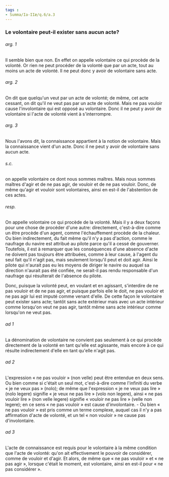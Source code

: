 ```yaml
---
tags : 
- Summa/Ia-IIæ/q.6/a.3
---
```


### Le volontaire peut-il exister sans aucun acte?

###### arg. 1
Il semble bien que non. En effet on appelle volontaire ce qui procède de la volonté. Or rien ne peut procéder de la volonté que par un acte, tout au moins un acte de volonté. Il ne peut donc y avoir de volontaire sans acte. 

###### arg. 2
On dit que quelqu'un veut par un acte de volonté; de même, cet acte cessant, on dit qu'il ne veut pas par un acte de volonté. Mais ne pas vouloir cause l'involontaire qui est opposé au volontaire. Donc il ne peut y avoir de volontaire si l'acte de volonté vient à s'interrompre. 

###### arg. 3
Nous l'avons dit, la connaissance appartient à la notion de volontaire. Mais la connaissance vient d'un acte. Donc il ne peut y avoir de volontaire sans aucun acte. 

###### s.c.
on appelle volontaire ce dont nous sommes maîtres. Mais nous sommes maîtres d'agir et de ne pas agir, de vouloir et de ne pas vouloir. Donc, de même qu'agir et vouloir sont volontaires, ainsi en est-il de l'abstention de ces actes. 

###### resp.
On appelle volontaire ce qui procède de la volonté. Mais il y a deux façons pour une chose de procéder d'une autre: directement, c'est-à-dire comme un être procède d'un agent, comme l'échauffement procède de la chaleur. Ou bien indirectement, du fait même qu'il n'y a pas d'action, comme le naufrage du navire est attribué au pilote parce qu'il a cessé de gouverner. Toutefois, il est à remarquer que les conséquences d'une absence d'acte ne doivent pas toujours être attribuées, comme à leur cause, à l'agent du seul fait qu'il n'agit pas, mais seulement lorsqu'il peut et doit agir. Ainsi le pilote qui n'aurait pas eu les moyens de diriger le navire ou auquel sa direction n'aurait pas été confiée, ne serait-il pas rendu responsable d'un naufrage qui résulterait de l'absence du pilote. 

Donc, puisque la volonté peut, en voulant et en agissant, s'interdire de ne pas vouloir et de ne pas agir, et puisque parfois elle le doit, ne pas vouloir et ne pas agir lui est imputé comme venant d'elle. De cette façon le volontaire peut exister sans acte; tantôt sans acte extérieur mais avec un acte intérieur comme lorsqu'on veut ne pas agir, tantôt même sans acte intérieur comme lorsqu'on ne veut pas. 

###### ad 1
La dénomination de volontaire ne convient pas seulement à ce qui procède directement de la volonté en tant qu'elle est agissante, mais encore à ce qui résulte indirectement d'elle en tant qu'elle n'agit pas. 

###### ad 2
L'expression « ne pas vouloir » (non velle) peut être entendue en deux sens. Ou bien comme si c'était un seul mot, c'est-à-dire comme l'infiniti du verbe « je ne veux pas » (nolo); de même que l'expression « je ne veux pas lire » (nolo legere) signifie « je veux ne pas lire » (volo non legere), ainsi « ne pas vouloir lire » (non velle legere) signifie « vouloir ne pas lire » (velle non legere); en ce sens « ne pas vouloir » est cause d'involontaire. - Ou bien « ne pas vouloir » est pris comme un terme complexe, auquel cas il n'y a pas affirmation d'acte de volonté, et un tel « non vouloir » ne cause pas d'involontaire. 

###### ad 3
L'acte de connaissance est requis pour le volontaire à la même condition que l'acte de volonté: qu'on ait effectivement le pouvoir de considérer, comme de vouloir et d'agir. Et alors, de même que « ne pas vouloir » et « ne pas agir », lorsque c'était le moment, est volontaire, ainsi en est-il pour « ne pas considérer ». 

